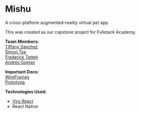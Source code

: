 # Mishu

A cross-platform augmented-reality virtual pet app.

This was created as our capstone project for Fullstack Academy.

**Team Members:**
<br>[Tiffany Sanchez](https://github.com/tiffany-sj)
<br>[Simon Tse](https://github.com/stse416)
<br>[Frederick Tetteh](https://github.com/just-kwesi)
<br>[Andres Gomez](github.com/tiredamage42)

**Important Docs:**
<br>[WireFrames](https://framer.com/projects/Mishu-Studios-1eGcJB0tFhQ2IfGqBOUn) 
<br>[Prototype](https://framer.com/share/Mishu-Studios-034yQzQ0fCaNxYYbskXU)

**Technologies Used:**
- [Viro React](https://viromedia.com/viroreact/)
- React Native
